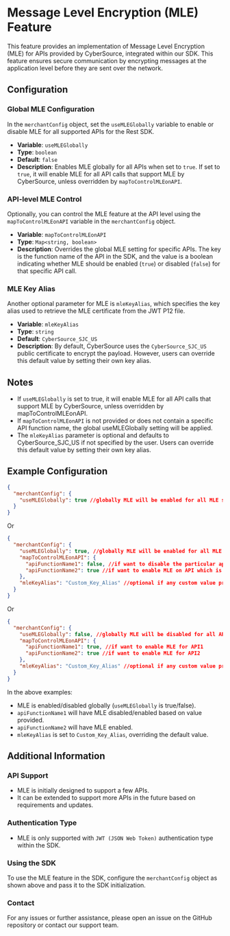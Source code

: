 # Message Level Encryption (MLE) Feature

This feature provides an implementation of Message Level Encryption (MLE) for APIs provided by CyberSource, integrated within our SDK. This feature ensures secure communication by encrypting messages at the application level before they are sent over the network.

## Configuration

### Global MLE Configuration

In the `merchantConfig` object, set the `useMLEGlobally` variable to enable or disable MLE for all supported APIs for the Rest SDK.

- **Variable**: `useMLEGlobally`
- **Type**: `boolean`
- **Default**: `false`
- **Description**: Enables MLE globally for all APIs when set to `true`. If set to `true`, it will enable MLE for all API calls that support MLE by CyberSource, unless overridden by `mapToControlMLEonAPI`.

### API-level MLE Control

Optionally, you can control the MLE feature at the API level using the `mapToControlMLEonAPI` variable in the `merchantConfig` object.

- **Variable**: `mapToControlMLEonAPI`
- **Type**: `Map<string, boolean>`
- **Description**: Overrides the global MLE setting for specific APIs. The key is the function name of the API in the SDK, and the value is a boolean indicating whether MLE should be enabled (`true`) or disabled (`false`) for that specific API call.

### MLE Key Alias

Another optional parameter for MLE is `mleKeyAlias`, which specifies the key alias used to retrieve the MLE certificate from the JWT P12 file.

- **Variable**: `mleKeyAlias`
- **Type**: `string`
- **Default**: `CyberSource_SJC_US`
- **Description**: By default, CyberSource uses the `CyberSource_SJC_US` public certificate to encrypt the payload. However, users can override this default value by setting their own key alias.

## Notes
- If `useMLEGlobally` is set to true, it will enable MLE for all API calls that support MLE by CyberSource, unless overridden by mapToControlMLEonAPI.
- If `mapToControlMLEonAPI` is not provided or does not contain a specific API function name, the global useMLEGlobally setting will be applied.
- The `mleKeyAlias` parameter is optional and defaults to CyberSource_SJC_US if not specified by the user. Users can override this default value by setting their own key alias.

## Example Configuration

```json
{
  "merchantConfig": {
    "useMLEGlobally": true //globally MLE will be enabled for all MLE supported APIs
  }
}
```
Or 

```json
{
  "merchantConfig": {
    "useMLEGlobally": true, //globally MLE will be enabled for all MLE supported APIs
    "mapToControlMLEonAPI": {
      "apiFunctionName1": false, //if want to disable the particular api from list of MLE supported APIs
      "apiFunctionName2": true //if want to enable MLE on API which is not in the list of supported MLE APIs for used version of Rest SDK
    },
    "mleKeyAlias": "Custom_Key_Alias" //optional if any custom value provided by Cybs
  }
}
```
Or

```json
{
  "merchantConfig": {
    "useMLEGlobally": false, //globally MLE will be disabled for all APIs
    "mapToControlMLEonAPI": {
      "apiFunctionName1": true, //if want to enable MLE for API1
      "apiFunctionName2": true //if want to enable MLE for API2
    },
    "mleKeyAlias": "Custom_Key_Alias" //optional if any custom value provided by Cybs
  }
}
```

In the above examples:
- MLE is enabled/disabled globally (`useMLEGlobally` is true/false).
- `apiFunctionName1` will have MLE disabled/enabled based on value provided.
- `apiFunctionName2` will have MLE enabled.
- `mleKeyAlias` is set to `Custom_Key_Alias`, overriding the default value.

## Additional Information

### API Support
- MLE is initially designed to support a few APIs.
- It can be extended to support more APIs in the future based on requirements and updates.
### Authentication Type
- MLE is only supported with `JWT (JSON Web Token)` authentication type within the SDK.
### Using the SDK
To use the MLE feature in the SDK, configure the `merchantConfig` object as shown above and pass it to the SDK initialization.

### Contact
For any issues or further assistance, please open an issue on the GitHub repository or contact our support team.
